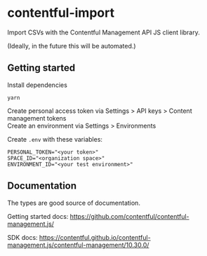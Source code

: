 # contentful-import

Import CSVs with the Contentful Management API JS client library.

(Ideally, in the future this will be automated.)

## Getting started

Install dependencies

```
yarn
```

Create personal access token via Settings > API keys > Content management tokens<br/>
Create an environment via Settings > Environments

Create `.env` with these variables:

```
PERSONAL_TOKEN="<your token>"
SPACE_ID="<organization space>"
ENVIRONMENT_ID="<your test environment>"
```

## Documentation

The types are good source of documentation.

Getting started docs:
https://github.com/contentful/contentful-management.js/

SDK docs:
https://contentful.github.io/contentful-management.js/contentful-management/10.30.0/
